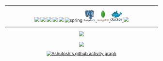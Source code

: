 <div align="center">
<hr>

<a href="https://docs.microsoft.com/en-us/dotnet/csharp/"><img src="https://user-images.githubusercontent.com/61664693/116169150-b6029200-a70c-11eb-9921-7069d54849ae.png" width="40px"></img></a>
<a href="https://www.java.com/"><img src="https://user-images.githubusercontent.com/61664693/116169128-b3a03800-a70c-11eb-8fbe-55a5c4ad2689.png" width="40px"></img></a>
<a href="https://docs.microsoft.com/en-us/dotnet/"><img src="https://user-images.githubusercontent.com/61664693/116169144-b569fb80-a70c-11eb-8e31-211ff32c07b5.png" width="40px"></img></a>
<a href="https://spring.io/" ><img src="https://user-images.githubusercontent.com/61664693/117315252-3012e380-ae90-11eb-9b64-1e3affd3b07d.png" width="40px"></img></a>
<a href="https://en.wikipedia.org/wiki/CSS"><img src="https://user-images.githubusercontent.com/61664693/116169139-b569fb80-a70c-11eb-8df4-4fa9be0bebe3.png" width="40px"></img></a>
<img src="https://www.vectorlogo.zone/logos/springio/springio-icon.svg" alt="spring" width="40" height="40"/>
<a href="https://www.postgresql.org" target="_blank" rel="noreferrer"><img src="https://raw.githubusercontent.com/devicons/devicon/master/icons/postgresql/postgresql-original-wordmark.svg" alt="postgresql" width="40" height="40"/> </a>
<a href="https://postman.com" target="_blank" rel="noreferrer">
<a href="https://www.mongodb.com/" target="_blank" rel="noreferrer"> <img src="https://raw.githubusercontent.com/devicons/devicon/master/icons/mongodb/mongodb-original-wordmark.svg" alt="mongodb" width="40" height="40"/>
<a href="https://www.docker.com/" target="_blank" rel="noreferrer"> <img src="https://raw.githubusercontent.com/devicons/devicon/master/icons/docker/docker-original-wordmark.svg" alt="docker" width="40" height="40"/> </a>
<a href="https://en.wikipedia.org/wiki/HTML5"><img src="https://user-images.githubusercontent.com/61664693/116169137-b4d16500-a70c-11eb-86b9-304ea63ba9d1.png" width="40px"></img></a>
<hr>

<!-- <p>
  <a href="https://github.com/ElifNidaKarakas?tab=repositories" target="_blank">
  <img src="https://github-readme-stats.vercel.app/api/top-langs/?username=ElifNidaKarakas&layout=compact&show_icons=true&theme=dracula">
  </a>
  </p> -->
  
<p align="center">
  <p>
    <a href="https://github.com/ElifNidaKarakas" target="_blank">
    <img src="https://github-readme-stats.vercel.app/api?username=ElifNidaKarakas&count_private=true&show_icons=true&theme=dracula">
      </a>
</p>
  <p>
  <a href="https://github.com/ElifNidaKarakas" target="_blank">
  <img align="center" src="https://github-readme-streak-stats.herokuapp.com?user=ElifNidaKarakas&theme=dracula&date_format=j%20M%5B%20Y%5D" />
  </a>
  </p>


  

[![Ashutosh's github activity graph](https://github-readme-activity-graph.cyclic.app/graph?username=ElifNidaKarakas&theme=github)](https://github.com/ElifNidaKarakas)
</div>
